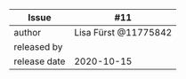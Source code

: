 | Issue        | #11 |
| ------------ | -- |
| author       | Lisa Fürst @11775842 |
| released by  |  |
| release date | 2020-10-15 |
